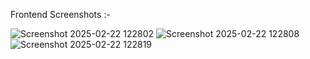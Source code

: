 Frontend Screenshots :-

![Screenshot 2025-02-22 122802](https://github.com/user-attachments/assets/ba4dbd9a-7b29-4762-b803-6b898f86e5bf)
![Screenshot 2025-02-22 122808](https://github.com/user-attachments/assets/f1687129-f3d3-4409-9493-26a8282f8855)
![Screenshot 2025-02-22 122819](https://github.com/user-attachments/assets/f4c95fbd-6c83-40b9-a2c7-a44d69dab6e5)

